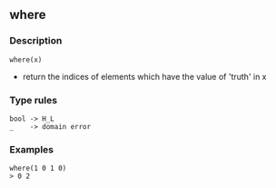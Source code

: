 ## where

### Description

`where(x)`

- return the indices of elements which have the value of 'truth' in x

### Type rules

```
bool -> H_L
_    -> domain error
```

### Examples

```
where(1 0 1 0)
> 0 2
```
